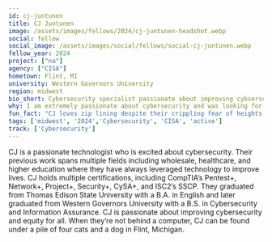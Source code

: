 ```yaml
---
id: cj-juntunen
title: CJ Juntunen
image: /assets/images/fellows/2024/cj-juntunen-headshot.webp
social: fellow
social_image: /assets/images/social/fellows/social-cj-juntunen.webp
fellow_year: 2024
project: ["na"]
agency: ["CISA"]
hometown: Flint, MI
university: Western Governors University
region: midwest
bio_short: Cybersecurity specialist passionate about improving cybsersecurity and equity for all
why: I am extremely passionate about cybersecurity and was looking for ways I could help as many people as possible with the knowledge and skills that I have. I think serving in the federal government, with the support system in place through the USDC, is one of the best ways I can achieve that dream.
fun_fact: "CJ loves zip lining despite their crippling fear of heights!"
tags: ['midwest', '2024','Cybersecurity', 'CISA', 'active']
track: ['Cybersecurity']
---
```


CJ is a passionate technologist who is excited about cybersecurity. Their previous work spans multiple fields including wholesale, healthcare, and higher education where they have always leveraged technology to improve lives. CJ holds multiple certifications, including CompTIA’s Pentest+, Network+, Project+, Security+, CySA+, and ISC2’s SSCP. They graduated from Thomas Edison State University with a B.A. in English and later graduated from Western Governors University with a B.S. in Cybersecurity and Information Assurance. CJ is passionate about improving cybersecurity and equity for all. When they’re not behind a computer, CJ can be found under a pile of four cats and a dog in Flint, Michigan.